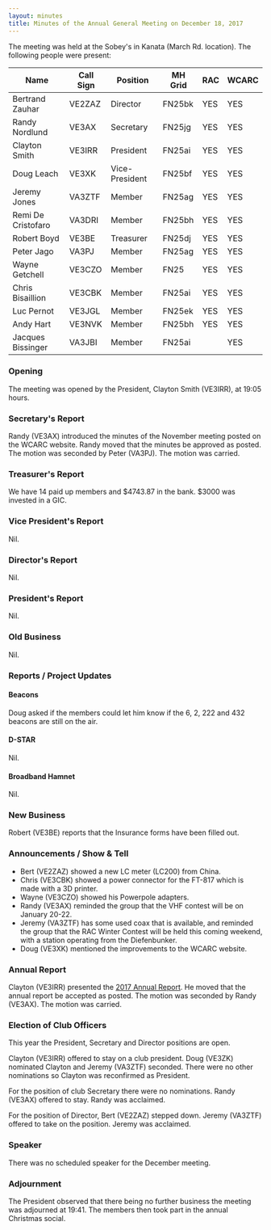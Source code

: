 ```yaml
---
layout: minutes
title: Minutes of the Annual General Meeting on December 18, 2017
---
```


The meeting was held at the Sobey's in Kanata (March Rd. location).
The following people were present:

| Name             | Call Sign | Position       | MH Grid | RAC | WCARC |
|------------------|-----------|----------------|---------|-----|-------|
| Bertrand Zauhar  | VE2ZAZ    | Director       | FN25bk  | YES |  YES  |
| Randy Nordlund   | VE3AX     | Secretary      | FN25jg  | YES |  YES  |
| Clayton Smith    | VE3IRR    | President      | FN25ai  | YES |  YES  |
| Doug Leach       | VE3XK     | Vice-President | FN25bf  | YES |  YES  |
| Jeremy Jones     | VA3ZTF    | Member         | FN25ag  | YES |  YES  |
| Remi De Cristofaro | VA3DRI  | Member         | FN25bh  | YES |  YES  |
| Robert Boyd      | VE3BE     | Treasurer      | FN25dj  | YES |  YES  |
| Peter Jago       | VA3PJ     | Member         | FN25ag  | YES |  YES  |
| Wayne Getchell   | VE3CZO    | Member         | FN25    | YES |  YES  |
| Chris Bisaillion | VE3CBK    | Member         | FN25ai  | YES |  YES  |
| Luc Pernot       | VE3JGL    | Member         | FN25ek  | YES |  YES  |
| Andy Hart        | VE3NVK    | Member         | FN25bh  | YES |  YES  |
| Jacques Bissinger | VA3JBI   | Member         | FN25ai  |     |  YES  |

### Opening

The meeting was opened by the President, Clayton Smith (VE3IRR), at 19:05 hours.

### Secretary's Report

Randy (VE3AX) introduced the minutes of the November meeting posted on the WCARC website. Randy moved that the minutes be approved as posted. The motion was seconded by Peter (VA3PJ).
The motion was carried.

### Treasurer's Report

We have 14 paid up members and $4743.87 in the bank. $3000 was invested in a GIC.

### Vice President's Report

Nil.

### Director's Report

Nil.

### President's Report

Nil.

### Old Business

Nil.

### Reports / Project Updates

#### Beacons

Doug asked if the members could let him know if the 6, 2, 222 and 432 beacons are still on the air.

#### D-STAR

Nil.

#### Broadband Hamnet

Nil.

### New Business

Robert (VE3BE) reports that the Insurance forms have been filled out.

### Announcements / Show & Tell

* Bert (VE2ZAZ) showed a new LC meter (LC200) from China.
* Chris (VE3CBK) showed a power connector for the FT-817 which is made with a 3D printer.
* Wayne (VE3CZO) showed his Powerpole adapters.
* Randy (VE3AX) reminded the group that the VHF contest will be on January 20-22.
* Jeremy (VA3ZTF) has some used coax that is available, and reminded the group that the RAC Winter Contest will be held this coming weekend, with a station operating from the Diefenbunker.
* Doug (VE3XK) mentioned the improvements to the WCARC website.

### Annual Report

Clayton (VE3IRR) presented the [2017 Annual Report](report2017.html).
He moved that the annual report be accepted as posted. The motion was seconded by Randy (VE3AX).
The motion was carried.

### Election of Club Officers

This year the President, Secretary and Director positions are open.

Clayton (VE3IRR) offered to stay on a club president. Doug (VE3ZK) nominated Clayton and Jeremy (VA3ZTF) seconded. There were no other nominations so Clayton was reconfirmed as President.

For the position of club Secretary there were no nominations. Randy (VE3AX) offered to stay. Randy was acclaimed.

For the position of Director, Bert (VE2ZAZ) stepped down. Jeremy (VA3ZTF) offered to take on the position. Jeremy was acclaimed.

### Speaker

There was no scheduled speaker for the December meeting.

### Adjournment

The President observed that there being no further business the meeting was
adjourned at 19:41. The members then took part in the annual Christmas social.
